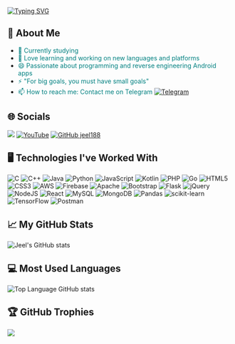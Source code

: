 <!-- Centered Header with Color -->
[![Typing SVG](https://readme-typing-svg.demolab.com?font=Fira+Code&pause=1000&color=F70909&center=true&vCenter=true&random=false&width=435&lines=Namaste%2C+I'm+Jeel+Patel+From+India)](https://git.io/typing-svg)

<!-- About Me Section -->
## 🤗 About Me
* <span style="color: #008080;">🔭 Currently studying</span>
* <span style="color: #008080;">🌱 Love learning and working on new languages and platforms</span>
* <span style="color: #008080;">😄 Passionate about programming and reverse engineering Android apps</span>
* <span style="color: #008080;">⚡ "For big goals, you must have small goals"</span>
* <span style="color: #008080;">📫 How to reach me: Contact me on Telegram [![Telegram](https://img.shields.io/badge/Telegram-8A2BE2)](https://t.me/jeelpatel188)</span>

<!-- Social Media Section -->
## 🌐 Socials
![](https://komarev.com/ghpvc/?username=jeel188&color=red&style=for-the-badge) [![YouTube](https://img.shields.io/badge/YouTube-%23FF0000.svg?logo=YouTube&logoColor=white)](https://youtube.com/@ue4reversing793) [![GitHub jeel188](https://img.shields.io/github/followers/jeel188?label=follow&style=social)](https://github.com/jeel188)

<!-- Technologies I've Worked With Section -->
## 🖥️ Technologies I've Worked With
![C](https://img.shields.io/badge/c-%2300599C.svg?style=for-the-badge&logo=c&logoColor=white) ![C++](https://img.shields.io/badge/c++-%2300599C.svg?style=for-the-badge&logo=c%2B%2B&logoColor=white) ![Java](https://img.shields.io/badge/java-%23ED8B00.svg?style=for-the-badge&logo=java&logoColor=white) ![Python](https://img.shields.io/badge/python-3670A0?style=for-the-badge&logo=python&logoColor=ffdd54) ![JavaScript](https://img.shields.io/badge/javascript-%23323330.svg?style=for-the-badge&logo=javascript&logoColor=%23F7DF1E) ![Kotlin](https://img.shields.io/badge/kotlin-%230095D5.svg?style=for-the-badge&logo=kotlin&logoColor=white) ![PHP](https://img.shields.io/badge/php-%23777BB4.svg?style=for-the-badge&logo=php&logoColor=white) ![Go](https://img.shields.io/badge/go-%2300ADD8.svg?style=for-the-badge&logo=go&logoColor=white) ![HTML5](https://img.shields.io/badge/html5-%23E34F26.svg?style=for-the-badge&logo=html5&logoColor=white) ![CSS3](https://img.shields.io/badge/css3-%231572B6.svg?style=for-the-badge&logo=css3&logoColor=white) ![AWS](https://img.shields.io/badge/AWS-%23FF9900.svg?style=for-the-badge&logo=amazon-aws&logoColor=white) ![Firebase](https://img.shields.io/badge/firebase-%23039BE5.svg?style=for-the-badge&logo=firebase)  ![Apache](https://img.shields.io/badge/apache-%23D42029.svg?style=for-the-badge&logo=apache&logoColor=white) ![Bootstrap](https://img.shields.io/badge/bootstrap-%23563D7C.svg?style=for-the-badge&logo=bootstrap&logoColor=white) ![Flask](https://img.shields.io/badge/flask-%23000.svg?style=for-the-badge&logo=flask&logoColor=white) ![jQuery](https://img.shields.io/badge/jquery-%230769AD.svg?style=for-the-badge&logo=jquery&logoColor=white) ![NodeJS](https://img.shields.io/badge/node.js-6DA55F?style=for-the-badge&logo=node.js&logoColor=white) ![React](https://img.shields.io/badge/react-%2320232a.svg?style=for-the-badge&logo=react&logoColor=%2361DAFB) ![MySQL](https://img.shields.io/badge/mysql-%2300f.svg?style=for-the-badge&logo=mysql&logoColor=white) ![MongoDB](https://img.shields.io/badge/MongoDB-%234ea94b.svg?style=for-the-badge&logo=mongodb&logoColor=white)  ![Pandas](https://img.shields.io/badge/pandas-%23150458.svg?style=for-the-badge&logo=pandas&logoColor=white) ![scikit-learn](https://img.shields.io/badge/scikit--learn-%23F7931E.svg?style=for-the-badge&logo=scikit-learn&logoColor=white) ![TensorFlow](https://img.shields.io/badge/TensorFlow-%23FF6F00.svg?style=for-the-badge&logo=TensorFlow&logoColor=white)  ![Postman](https://img.shields.io/badge/Postman-FF6C37?style=for-the-badge&logo=postman&logoColor=white) 

<!-- GitHub Stats Section -->
## 📈 My GitHub Stats
![Jeel's GitHub stats](https://github-readme-stats.vercel.app/api?username=jeel188&count_private=true&show_icons=true&theme=slateorange)

<!-- Most Used Languages Section -->
## 💻 Most Used Languages
![Top Language GitHub stats](https://github-readme-stats.vercel.app/api/top-langs/?username=jeel188&layout=compact&theme=slateorange&langs_count=6)

<!-- GitHub Trophies Section -->
## 🏆 GitHub Trophies
![](https://github-profile-trophy.vercel.app/?username=jeel188&theme=gruvbox&no-frame=false&no-bg=false&margin-w=4)



